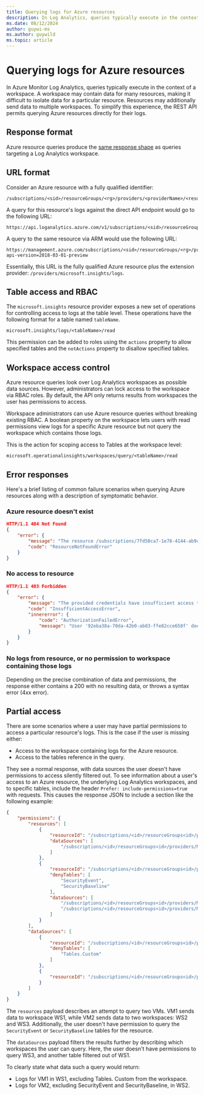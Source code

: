 ```yaml
---
title: Querying logs for Azure resources
description: In Log Analytics, queries typically execute in the context of a workspace. A workspace may contain data for many resources, making it difficult to isolate data for a particular resource.
ms.date: 08/12/2024
author: guywi-ms
ms.author: guywild
ms.topic: article
---
```


# Querying logs for Azure resources

In Azure Monitor Log Analytics, queries typically execute in the context of a workspace. A workspace may contain data for many resources, making it difficult to isolate data for a particular resource. Resources may additionally send data to multiple workspaces. To simplify this experience, the REST API permits querying Azure resources directly for their logs.

## Response format

Azure resource queries produce the [same response shape](response-format.md) as queries targeting a Log Analytics workspace.

## URL format

Consider an Azure resource with a fully qualified identifier:

```
/subscriptions/<sid>/resourceGroups/<rg>/providers/<providerName>/<resourceType>/<resourceName>
```

A query for this resource's logs against the direct API endpoint would go to the following URL:

```
https://api.loganalytics.azure.com/v1/subscriptions/<sid>/resourceGroups/<rg>/providers/<providerName>/<resourceType>/<resourceName>/query
```

A query to the same resource via ARM would use the following URL:

```
https://management.azure.com/subscriptions/<sid>/resourceGroups/<rg>/providers/<providerName>/<resourceType>/<resourceName>/providers/microsoft.insights/logs?api-version=2018-03-01-preview
```

Essentially, this URL is the fully qualified Azure resource plus the extension provider: `/providers/microsoft.insights/logs`.

## Table access and RBAC

The `microsoft.insights` resource provider exposes a new set of operations for controlling access to logs at the table level. These operations have the following format for a table named `tableName`.

```
microsoft.insights/logs/<tableName>/read 
```

This permission can be added to roles using the `actions` property to allow specified tables and the `notActions` property to disallow specified tables.

## Workspace access control

Azure resource queries look over Log Analytics workspaces as possible data sources. However, administrators can lock access to the workspace via RBAC roles. By default, the API only returns results from workspaces the user has permissions to access.

Workspace administrators can use Azure resource queries without breaking existing RBAC. A boolean property on the workspace lets users with read permissions view logs for a specific Azure resource but not query the workspace which contains those logs.

This is the action for scoping access to Tables at the workspace level:

```
microsoft.operationalinsights/workspaces/query/<tableName>/read
```

## Error responses

Here's a brief listing of common failure scenarios when querying Azure resources along with a description of symptomatic behavior.

### Azure resource doesn't exist

```json
HTTP/1.1 404 Not Found
{ 
    "error": { 
        "message": "The resource /subscriptions/7fd50ca7-1e78-4144-ab9c-0ec2faafa046/resourcegroups/test-rg/providers/microsoft.storage/storageaccounts/exampleResource was not found", 
        "code": "ResourceNotFoundError" 
    }
}
```

### No access to resource

```json
HTTP/1.1 403 Forbidden 
{
    "error": { 
        "message": "The provided credentials have insufficient access to  perform the requested operation", 
        "code": "InsufficientAccessError", 
        "innererror": { 
            "code": "AuthorizationFailedError",
            "message": "User '92eba38a-70da-42b0-ab83-ffe82cce658f' does not have access to read logs for this resource"
        }
    } 
}
```

### No logs from resource, or no permission to workspace containing those logs

Depending on the precise combination of data and permissions, the response either contains a 200 with no resulting data, or throws a syntax error (4xx error).

## Partial access

There are some scenarios where a user may have partial permissions to access a particular resource's logs. This is the case if the user is missing either:

* Access to the workspace containing logs for the Azure resource.
* Access to the tables reference in the query.

They see a normal response, with data sources the user doesn't have permissions to access silently filtered out. To see information about a user's access to an Azure resource, the underlying Log Analytics workspaces, and to specific tables, include the header `Prefer: include-permissions=true` with requests. This causes the response JSON to include a section like the following example:

```json
{ 
    "permissions": { 
        "resources": [ 
            { 
                "resourceId": "/subscriptions/<id>/resourceGroups<id>/providers/Microsoft.Compute/virtualMachines/VM1", 
                "dataSources": [ 
                    "/subscriptions/<id>/resourceGroups<id>/providers/Microsoft.OperationalInsights/workspaces/WS1" 
                ] 
            }, 
            { 
                "resourceId": "/subscriptions/<id>/resourceGroups<id>/providers/Microsoft.Compute/virtualMachines/VM2", 
                "denyTables": [ 
                    "SecurityEvent", 
                    "SecurityBaseline" 
                ], 
                "dataSources": [ 
                    "/subscriptions/<id>/resourceGroups<id>/providers/Microsoft.OperationalInsights/workspaces/WS2",
                    "/subscriptions/<id>/resourceGroups<id>/providers/Microsoft.OperationalInsights/workspaces/WS3" 
                ] 
            } 
        ], 
        "dataSources": [ 
            { 
                "resourceId": "/subscriptions/<id>/resourceGroups<id>/providers/Microsoft.OperationalInsights/workspaces/WS1", 
                "denyTables": [ 
                    "Tables.Custom" 
                ] 
            }, 
            { 
                "resourceId": "/subscriptions/<id>/resourceGroups<id>/providers/Microsoft.OperationalInsights/workspaces/WS2" 
            } 
        ] 
    } 
}
```

The `resources` payload describes an attempt to query two VMs. VM1 sends data to workspace WS1, while VM2 sends data to two workspaces: WS2 and WS3. Additionally, the user doesn't have permission to query the `SecurityEvent` or `SecurityBaseline` tables for the resource.

The `dataSources` payload filters the results further by describing which workspaces the user can query. Here, the user doesn't have permissions to query WS3, and another table filtered out of WS1.

To clearly state what data such a query would return:

* Logs for VM1 in WS1, excluding Tables. Custom from the workspace.
* Logs for VM2, excluding SecurityEvent and SecurityBaseline, in WS2.

